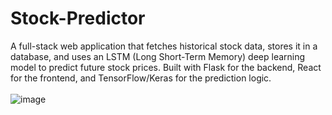 # Stock-Predictor
A full-stack web application that fetches historical stock data, stores it in a database, and uses an LSTM (Long Short-Term Memory) deep learning model to predict future stock prices. Built with Flask for the backend, React for the frontend, and TensorFlow/Keras for the prediction logic.
<br />
<br />
![image](https://github.com/user-attachments/assets/d9e7f17f-2b29-46b5-a6fc-8b5bc7b61101)
